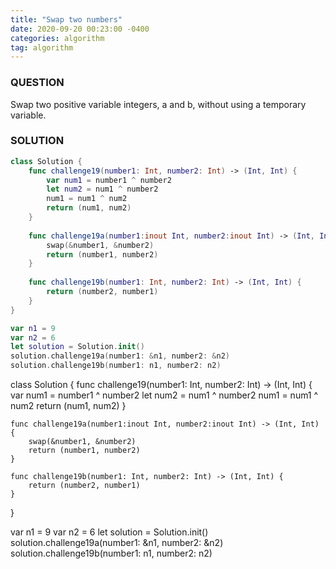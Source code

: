 ```yaml
---
title: "Swap two numbers"
date: 2020-09-20 00:23:00 -0400
categories: algorithm
tag: algorithm
---
```


### QUESTION
Swap two positive variable integers, a and b, without using a temporary variable.
### SOLUTION
~~~ swift
class Solution {
    func challenge19(number1: Int, number2: Int) -> (Int, Int) {
        var num1 = number1 ^ number2
        let num2 = num1 ^ number2
        num1 = num1 ^ num2
        return (num1, num2)
    }
    
    func challenge19a(number1:inout Int, number2:inout Int) -> (Int, Int) {
        swap(&number1, &number2)
        return (number1, number2)
    }
    
    func challenge19b(number1: Int, number2: Int) -> (Int, Int) {
        return (number2, number1)
    }
}

var n1 = 9
var n2 = 6
let solution = Solution.init()
solution.challenge19a(number1: &n1, number2: &n2)
solution.challenge19b(number1: n1, number2: n2)
~~~





class Solution {
    func challenge19(number1: Int, number2: Int) -> (Int, Int) {
        var num1 = number1 ^ number2
        let num2 = num1 ^ number2
        num1 = num1 ^ num2
        return (num1, num2)
    }
    
    func challenge19a(number1:inout Int, number2:inout Int) -> (Int, Int) {
        swap(&number1, &number2)
        return (number1, number2)
    }
    
    func challenge19b(number1: Int, number2: Int) -> (Int, Int) {
        return (number2, number1)
    }
}

var n1 = 9
var n2 = 6
let solution = Solution.init()
solution.challenge19a(number1: &n1, number2: &n2)
solution.challenge19b(number1: n1, number2: n2)
